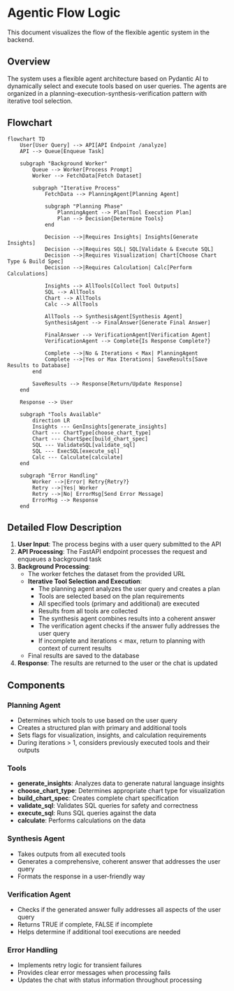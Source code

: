 # Agentic Flow Logic

This document visualizes the flow of the flexible agentic system in the backend.

## Overview

The system uses a flexible agent architecture based on Pydantic AI to dynamically select and execute tools based on user queries. The agents are organized in a planning-execution-synthesis-verification pattern with iterative tool selection.

## Flowchart

```mermaid
flowchart TD
    User[User Query] --> API[API Endpoint /analyze]
    API --> Queue[Enqueue Task]
    
    subgraph "Background Worker"
        Queue --> Worker[Process Prompt]
        Worker --> FetchData[Fetch Dataset]
        
        subgraph "Iterative Process" 
            FetchData --> PlanningAgent[Planning Agent]
            
            subgraph "Planning Phase"
                PlanningAgent --> Plan[Tool Execution Plan]
                Plan --> Decision{Determine Tools}
            end
            
            Decision -->|Requires Insights| Insights[Generate Insights]
            Decision -->|Requires SQL| SQL[Validate & Execute SQL]
            Decision -->|Requires Visualization| Chart[Choose Chart Type & Build Spec]
            Decision -->|Requires Calculation| Calc[Perform Calculations]
            
            Insights --> AllTools[Collect Tool Outputs]
            SQL --> AllTools
            Chart --> AllTools
            Calc --> AllTools
            
            AllTools --> SynthesisAgent[Synthesis Agent]
            SynthesisAgent --> FinalAnswer[Generate Final Answer]
            
            FinalAnswer --> VerificationAgent[Verification Agent]
            VerificationAgent --> Complete{Is Response Complete?}
            
            Complete -->|No & Iterations < Max| PlanningAgent
            Complete -->|Yes or Max Iterations| SaveResults[Save Results to Database]
        end
        
        SaveResults --> Response[Return/Update Response]
    end
    
    Response --> User
    
    subgraph "Tools Available"
        direction LR
        Insights --- GenInsights[generate_insights]
        Chart --- ChartType[choose_chart_type]
        Chart --- ChartSpec[build_chart_spec]
        SQL --- ValidateSQL[validate_sql]
        SQL --- ExecSQL[execute_sql]
        Calc --- Calculate[calculate]
    end
    
    subgraph "Error Handling"
        Worker -->|Error| Retry{Retry?}
        Retry -->|Yes| Worker
        Retry -->|No| ErrorMsg[Send Error Message]
        ErrorMsg --> Response
    end
```

## Detailed Flow Description

1. **User Input**: The process begins with a user query submitted to the API
2. **API Processing**: The FastAPI endpoint processes the request and enqueues a background task
3. **Background Processing**:
   - The worker fetches the dataset from the provided URL
   - **Iterative Tool Selection and Execution**:
     - The planning agent analyzes the user query and creates a plan
     - Tools are selected based on the plan requirements
     - All specified tools (primary and additional) are executed
     - Results from all tools are collected
     - The synthesis agent combines results into a coherent answer
     - The verification agent checks if the answer fully addresses the user query
     - If incomplete and iterations < max, return to planning with context of current results
   - Final results are saved to the database
4. **Response**: The results are returned to the user or the chat is updated

## Components

### Planning Agent
- Determines which tools to use based on the user query
- Creates a structured plan with primary and additional tools
- Sets flags for visualization, insights, and calculation requirements
- During iterations > 1, considers previously executed tools and their outputs

### Tools
- **generate_insights**: Analyzes data to generate natural language insights
- **choose_chart_type**: Determines appropriate chart type for visualization
- **build_chart_spec**: Creates complete chart specification 
- **validate_sql**: Validates SQL queries for safety and correctness
- **execute_sql**: Runs SQL queries against the data
- **calculate**: Performs calculations on the data

### Synthesis Agent
- Takes outputs from all executed tools
- Generates a comprehensive, coherent answer that addresses the user query
- Formats the response in a user-friendly way

### Verification Agent
- Checks if the generated answer fully addresses all aspects of the user query
- Returns TRUE if complete, FALSE if incomplete
- Helps determine if additional tool executions are needed

### Error Handling
- Implements retry logic for transient failures
- Provides clear error messages when processing fails
- Updates the chat with status information throughout processing 